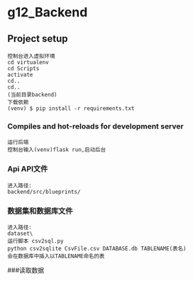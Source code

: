 # g12_Backend

## Project setup
```
控制台进入虚拟环境
cd virtualenv
cd Scripts
activate
cd..
cd..
(当前目录backend)
下载依赖
(venv) $ pip install -r requirements.txt

```

### Compiles and hot-reloads for development server
```
运行后端
控制台输入(venv)flask run,启动后台
```
### Api API文件
```
进入路径:
backend/src/blueprints/
```

### 数据集和数据库文件
```
进入路径:
dataset\
运行脚本 csv2sql.py
python csv2sqlite CsvFile.csv DATABASE.db TABLENAME(表名)
会在数据库中插入以TABLENAME命名的表

```

###读取数据
